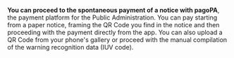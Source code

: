 **You can proceed to the spontaneous payment of a notice with pagoPA**, the payment platform for the Public Administration. You can pay starting from a paper notice, framing the QR Code you find in the notice and then proceeding with the payment directly from the app. You can also upload a QR Code from your phone's gallery or proceed with the manual compilation of the warning recognition data (IUV code).
